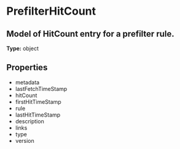 # PrefilterHitCount

## Model of HitCount entry for a prefilter rule.

**Type:** object

## Properties
* metadata
* lastFetchTimeStamp
* hitCount
* firstHitTimeStamp
* rule
* lastHitTimeStamp
* description
* links
* type
* version
